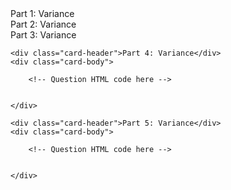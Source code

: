 <!-- Question Template -->

<!-- Part 1 Start -->

<div class="card card-default">

<div class="card-header">Part 1: Variance</div>
<div class="card-body">

<!-- Question HTML code here -->

</div>
</div>

<!-- Part 2 Start -->

<div class="card card-default">

<div class="card-header">Part 2: Variance</div>
<div class="card-body">

<!-- Question HTML code here -->


</div>
</div>

<!-- Part 3 Start -->

<div class="card card-default">

<div class="card-header">Part 3: Variance</div>
<div class="card-body">

<!-- Question HTML code here -->


</div>
</div>

<!-- Part 4 Start -->

<div class="card card-default">

    <div class="card-header">Part 4: Variance</div>
    <div class="card-body">

        <!-- Question HTML code here -->


    </div>
</div>

<!-- Part 5 Start -->

<div class="card card-default">

    <div class="card-header">Part 5: Variance</div>
    <div class="card-body">

        <!-- Question HTML code here -->


    </div>
</div>
